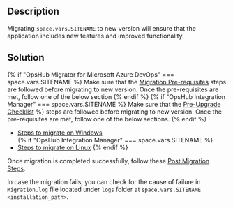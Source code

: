 ## Description

Migrating <code class="expression">space.vars.SITENAME</code> to new version will ensure that the application includes new features and improved functionality.

## Solution  
{% if "OpsHub Migrator for Microsoft Azure DevOps" === space.vars.SITENAME %}
Make sure that the [Migration Pre-requisites](../../../manage/upgrade/upgrade-application.md#migration-pre-requiste-for-windows-and-linux) steps are followed before migrating to new version.
Once the pre-requisites are met, follow one of the below section
{% endif %}
{% if "OpsHub Integration Manager" === space.vars.SITENAME %}
Make sure that the [Pre-Upgrade Checklist](../../../manage/upgrade/upgrade-application.md#pre-upgrade-checklist) %} steps are followed before migrating to new version.
Once the pre-requisites are met, follow one of the below sections.
{% endif %}

- [Steps to migrate on Windows](../../../manage/upgrade/upgrade-application.md#migration-steps-for-windows)  
{% if "OpsHub Integration Manager" === space.vars.SITENAME %}
- [Steps to migrate on Linux](../../../manage/upgrade/upgrade-application.md#migration-steps-for-linux) 
{% endif %}

Once migration is completed successfully, follow these [Post Migration Steps](../../../manage/upgrade/upgrade-application.md#post-migration-steps-for-windows-and-linux).

In case the migration fails, you can check for the cause of failure in `Migration.log` file located under `logs` folder at <code class="expression">space.vars.SITENAME</code> `<installation_path>`.
